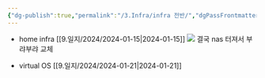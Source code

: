 ```yaml
---
{"dg-publish":true,"permalink":"/3.Infra/infra 전반/","dgPassFrontmatter":true,"noteIcon":""}
---
```


- home infra [[9.일지/2024/2024-01-15\|2024-01-15]]
	![](https://i.imgur.com/iUBLKGS.png)
	결국 nas 터져서 부랴부랴 교체

- virtual OS [[9.일지/2024/2024-01-21\|2024-01-21]]
